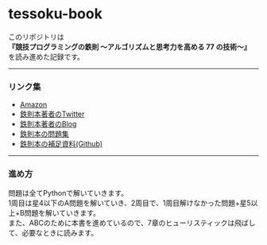 # tessoku-book

このリポジトリは<br>
**『競技プログラミングの鉄則 ～アルゴリズムと思考力を高める 77 の技術～』**
を読み進めた記録です。<br>

-------
### リンク集
* [Amazon](https://www.amazon.co.jp/dp/483997750X)
* [鉄則本著者のTwitter](https://twitter.com/e869120)
* [鉄則本著者のBlog](https://t.co/NoHOtXL9hN)
* [鉄則本の問題集](https://atcoder.jp/contests/tessoku-book)
* [鉄則本の補足資料(Github)](https://github.com/E869120/kyopro-tessoku)

-------
### 進め方
問題は全てPythonで解いていきます。<br>
1周目は星4以下のA問題を解いていき、2周目で、1周目解けなかった問題+星5以上+B問題を解いていきます。<br>
また、ABCのために本書を進めているので、7章のヒューリスティックは飛ばして、必要なときに読みます。
